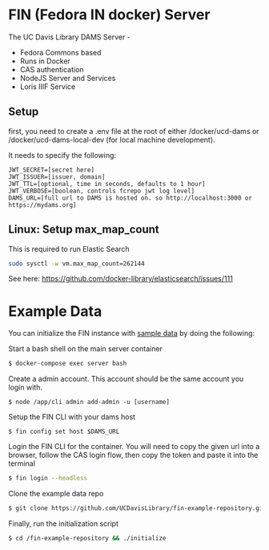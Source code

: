 # FIN (Fedora IN docker) Server

The UC Davis Library DAMS Server - 
 - Fedora Commons based
 - Runs in Docker
 - CAS authentication
 - NodeJS Server and Services
 - Loris IIIF Service

## Setup

first, you need to create a .env file at the root of either /docker/ucd-dams or
/docker/ucd-dams-local-dev (for local machine development).

It needs to specify the following:

```
JWT_SECRET=[secret here]
JWT_ISSUER=[issuer, domain]
JWT_TTL=[optional, time in seconds, defaults to 1 hour]
JWT_VERBOSE=[boolean, controls fcrepo jwt log level]
DAMS_URL=[full url to DAMS is hosted on. so http://localhost:3000 or https://mydams.org]
```

## Linux: Setup max_map_count

This is required to run Elastic Search

```bash
sudo sysctl -w vm.max_map_count=262144
```

See here: https://github.com/docker-library/elasticsearch/issues/111

# Example Data

You can initialize the FIN instance with [sample data](https://github.com/UCDavisLibrary/fin-example-repository/) by doing the following:

Start a bash shell on the main server container
```bash
$ docker-compose exec server bash
```

Create a admin account.  This account should be the same account you login with.
```
$ node /app/cli admin add-admin -u [username]
```

Setup the FIN CLI with your dams host
```
$ fin config set host $DAMS_URL
```

Login the FIN CLI for the container.  You will need to copy the given url into a browser,
follow the CAS login flow, then copy the token and paste it into the terminal
```bash
$ fin login --headless 
```

Clone the example data repo
```bash
$ git clone https://github.com/UCDavisLibrary/fin-example-repository.git
```

Finally, run the initialization script
```bash
$ cd /fin-example-repository && ./initialize
```